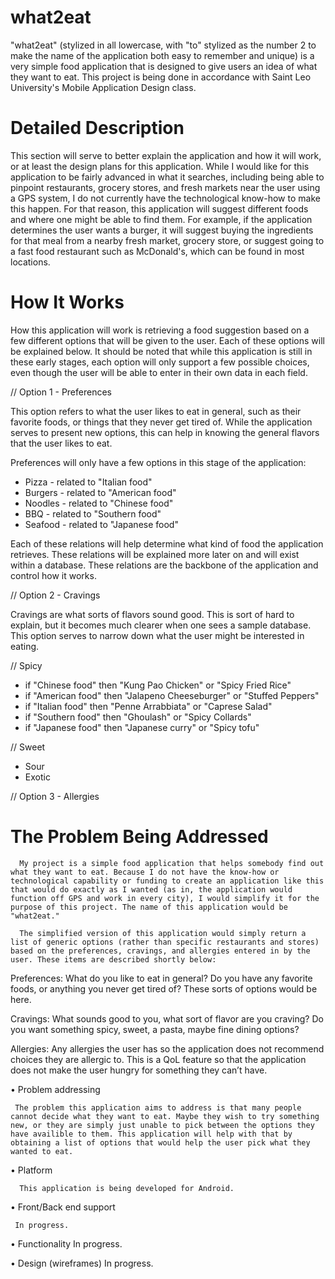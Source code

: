 # what2eat

"what2eat" (stylized in all lowercase, with "to" stylized as the number 2 to make the name of the application both easy to remember and unique) is a very simple food application that is designed to give users an idea of what they want to eat. This project is being done in accordance with Saint Leo University's Mobile Application Design class.

# Detailed Description

This section will serve to better explain the application and how it will work, or at least the design plans for this application. While I would like for this application to be fairly advanced in what it searches, including being able to pinpoint restaurants, grocery stores, and fresh markets near the user using a GPS system, I do not currently have the technological know-how to make this happen. For that reason, this application will suggest different foods and where one might be able to find them. For example, if the application determines the user wants a burger, it will suggest buying the ingredients for that meal from a nearby fresh market, grocery store, or suggest going to a fast food restaurant such as McDonald's, which can be found in most locations.

# How It Works

How this application will work is retrieving a food suggestion based on a few different options that will be given to the user. Each of these options will be explained below. It should be noted that while this application is still in these early stages, each option will only support a few possible choices, even though the user will be able to enter in their own data in each field.

// Option 1 - Preferences 

This option refers to what the user likes to eat in general, such as their favorite foods, or things that they never get tired of. While the application serves to present new options, this can help in knowing the general flavors that the user likes to eat.

Preferences will only have a few options in this stage of the application:

- Pizza - related to "Italian food"
- Burgers - related to "American food"
- Noodles - related to "Chinese food"
- BBQ - related to "Southern food"
- Seafood - related to "Japanese food"

Each of these relations will help determine what kind of food the application retrieves. These relations will be explained more later on and will exist within a database. These relations are the backbone of the application and control how it works.

// Option 2 - Cravings

Cravings are what sorts of flavors sound good. This is sort of hard to explain, but it becomes much clearer when one sees a sample database. This option serves to narrow down what the user might be interested in eating.

// Spicy
- if "Chinese food" then "Kung Pao Chicken" or "Spicy Fried Rice"
- if "American food" then "Jalapeno Cheeseburger" or "Stuffed Peppers"
- if "Italian food" then "Penne Arrabbiata" or "Caprese Salad"
- if "Southern food" then "Ghoulash" or "Spicy Collards"
- if "Japanese food" then "Japanese curry" or "Spicy tofu"

// Sweet
- Sour
- Exotic



// Option 3 - Allergies

# The Problem Being Addressed 



      My project is a simple food application that helps somebody find out what they want to eat. Because I do not have the know-how or technological capability or funding to create an application like this that would do exactly as I wanted (as in, the application would function off GPS and work in every city), I would simplify it for the purpose of this project. The name of this application would be "what2eat."

      The simplified version of this application would simply return a list of generic options (rather than specific restaurants and stores) based on the preferences, cravings, and allergies entered in by the user. These items are described shortly below:

Preferences: What do you like to eat in general? Do you have any favorite foods, or anything you never get tired of? These sorts of options would be here.

Cravings: What sounds good to you, what sort of flavor are you craving? Do you want something spicy, sweet, a pasta, maybe fine dining options?

Allergies: Any allergies the user has so the application does not recommend choices they are allergic to. This is a QoL feature so that the application does not make the user hungry for something they can’t have.

•	Problem addressing

     The problem this application aims to address is that many people cannot decide what they want to eat. Maybe they wish to try something new, or they are simply just unable to pick between the options they have availible to them. This application will help with that by obtaining a list of options that would help the user pick what they wanted to eat.
     
•	Platform

      This application is being developed for Android.
      
•	Front/Back end support

     In progress.
     
•	Functionality
      In progress.
      
•	Design (wireframes)
      In progress.
